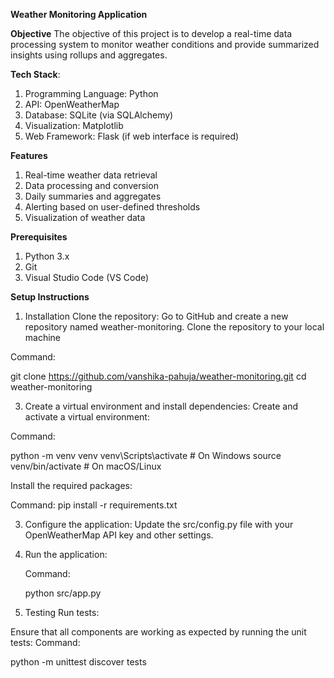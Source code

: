 **Weather Monitoring Application**

**Objective**
The objective of this project is to develop a real-time data processing system to monitor weather conditions and provide summarized insights using rollups and aggregates.

**Tech Stack**:
1. Programming Language: Python
2. API: OpenWeatherMap
3. Database: SQLite (via SQLAlchemy)
4. Visualization: Matplotlib
5. Web Framework: Flask (if web interface is required)

**Features**
1. Real-time weather data retrieval
2. Data processing and conversion
3. Daily summaries and aggregates
4. Alerting based on user-defined thresholds
5. Visualization of weather data

**Prerequisites**
1. Python 3.x
2. Git
3. Visual Studio Code (VS Code)


**Setup Instructions**
1. Installation
Clone the repository: Go to GitHub and create a new repository named weather-monitoring. Clone the repository to your local machine

Command:

git clone https://github.com/vanshika-pahuja/weather-monitoring.git
cd weather-monitoring

3. Create a virtual environment and install dependencies: Create and activate a virtual environment:

Command:

python -m venv venv
venv\Scripts\activate  # On Windows
source venv/bin/activate  # On macOS/Linux

Install the required packages:

Command:
pip install -r requirements.txt

3. Configure the application: Update the src/config.py file with your OpenWeatherMap API key and other settings.

4. Run the application:
   
   Command:
   
   python src/app.py

6. Testing
Run tests:

Ensure that all components are working as expected by running the unit tests:
Command:

python -m unittest discover tests

